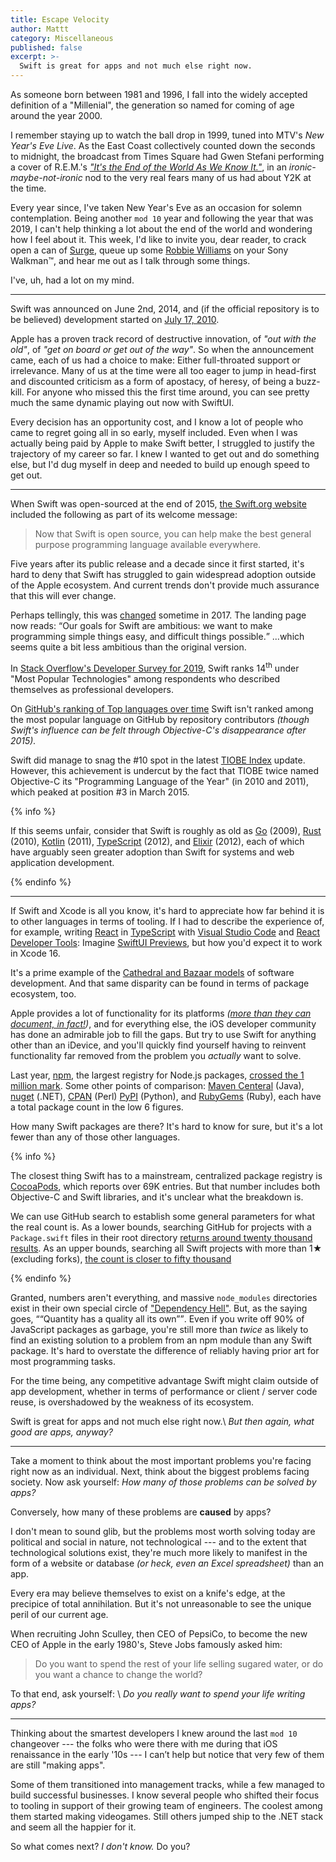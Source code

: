 ```yaml
---
title: Escape Velocity
author: Mattt
category: Miscellaneous
published: false
excerpt: >-
  Swift is great for apps and not much else right now.
---
```


As someone born between 1981 and 1996,
I fall into the widely accepted definition of a "Millenial",
the generation so named for coming of age around the year 2000.

I remember staying up to watch the ball drop in 1999,
tuned into MTV's _New Year's Eve Live_.
As the East Coast collectively counted down the seconds to midnight,
the broadcast from Times Square had 
Gwen Stefani performing a cover of R.E.M.'s 
[_"It's the End of the World As We Know It."_](https://music.apple.com/us/album/its-the-end-of-the-world-as-we-know-it-and-i-feel-fine/1440850529?i=1440850619),
in an _ironic-maybe-not-ironic_ nod to the very real fears
many of us had about <abbr>Y2K</abbr> at the time.

Every year since,
I've taken New Year's Eve as an occasion for solemn contemplation.
Being another <code>mod 10</code> year
and following the year that was 2019,
I can't help thinking a lot about the end of the world
and wondering how I feel about it.
This week, I'd like to invite you, dear reader,
to crack open a can of [Surge][surge],
queue up some 
[Robbie Williams](https://music.apple.com/gb/album/millennium/1440864572?i=1440864990) 
on your Sony Walkman™,
and hear me out as I talk through some things.

<aside class="parenthetical">

I've, uh, had a lot on my mind.

</aside>

* * *

Swift was announced on June 2nd, 2014,
and (if the official repository is to be believed)
development started on 
[July 17, 2010](https://github.com/apple/swift/commit/18844bc65229786b96b89a9fc7739c0fc897905e).

Apple has a proven track record of destructive innovation, 
of _"out with the old"_,
of _"get on board or get out of the way"_.
So when the announcement came,
each of us had a choice to make: 
Either full-throated support or irrelevance.
Many of us at the time were all too eager to jump in head-first
and discounted criticism as a form of apostacy, of heresy, of being a buzz-kill.
For anyone who missed this the first time around,
you can see pretty much the same dynamic playing out now with SwiftUI.

Every decision has an opportunity cost,
and I know a lot of people who came to regret going all in so early, 
myself included.
Even when I was actually being paid by Apple to make Swift better,
I struggled to justify the trajectory of my career so far.
I knew I wanted to get out and do something else,
but I'd dug myself in deep and needed to build up enough speed to get out.

* * *

When Swift was open-sourced at the end of 2015,
[the Swift.org website](https://web.archive.org/web/20151203210715/https://swift.org/)
included the following as part of its welcome message:

> Now that Swift is open source, 
> you can help make the best general purpose programming language available everywhere.
> <cite hidden>Swift.org, archived December 3, 2015 by <a href="https://archive.org">The Internet Archive</a></cite>

Five years after its public release 
and a decade since it first started,
it's hard to deny that Swift has struggled to gain widespread adoption
outside of the Apple ecosystem.
And current trends don't provide much assurance that this will ever change.

<aside class="parenthetical">

Perhaps tellingly,
this was [changed](https://web.archive.org/web/20171201012935/https://swift.org/)
sometime in 2017. 
The landing page now reads:
<q>Our goals for Swift are ambitious: 
we want to make programming simple things easy, and difficult things possible.</q>
...which seems quite a bit less ambitious than the original version.

</aside>

In
[Stack Overflow's Developer Survey for 2019](https://insights.stackoverflow.com/survey/2019#most-popular-technologies),
Swift ranks 14<sup>th</sup> under "Most Popular Technologies" 
among respondents who described themselves as professional developers.

On 
[GitHub's ranking of Top languages over time](https://octoverse.github.com/#top-languages-over-time)
Swift isn't ranked among the most popular language on GitHub 
by repository contributors
_(though Swift's influence can be felt through
Objective-C's disappearance after 2015)._

Swift did manage to snag the #10 spot in the latest
[TIOBE Index](https://www.tiobe.com/tiobe-index/) update.
However, this achievement is undercut by the fact that
TIOBE twice named Objective-C its "Programming Language of the Year" 
(in 2010 and 2011),
which peaked at position #3 in March 2015.

{% info %}

If this seems unfair,
consider that Swift is roughly as old as 
[Go][go] (2009), 
[Rust][rust] (2010), 
[Kotlin][kotlin] (2011),
[TypeScript][typescript] (2012), and
[Elixir][elixir] (2012),
each of which have arguably seen greater adoption than Swift
for systems and web application development.

{% endinfo %}

* * *

If Swift and Xcode is all you know, 
it's hard to appreciate how far behind it is to other languages
in terms of tooling.
If I had to describe the experience of, 
for example,
writing [React](https://reactjs.org) 
in [TypeScript](https://www.typescriptlang.org)
with [Visual Studio Code](/vscode/)
and [React Developer Tools](https://chrome.google.com/webstore/detail/react-developer-tools/fmkadmapgofadopljbjfkapdkoienihi?hl=en):
Imagine [SwiftUI Previews](/swiftui-previews/),
but how you'd expect it to work in Xcode 16.

It's a prime example of 
the [Cathedral and Bazaar models](https://en.wikipedia.org/wiki/The_Cathedral_and_the_Bazaar)
of software development.
And that same disparity can be found in terms of package ecosystem, too.

Apple provides a lot of functionality for its platforms
_([more than they can document, in fact!](https://nooverviewavailable.com/))_,
and for everything else,
the iOS developer community has done an admirable job to fill the gaps.
But try to use Swift for anything other than an iDevice,
and you'll quickly find yourself having to reinvent functionality
far removed from the problem you _actually_ want to solve.

Last year, 
[npm](https://npmjs.com), the largest registry for Node.js packages,
[crossed the 1 million mark](https://snyk.io/blog/npm-passes-the-1-millionth-package-milestone-what-can-we-learn/).
Some other points of comparison:
[Maven Centeral](https://search.maven.org) (Java),
[nuget](https://www.nuget.org/packages) (.NET),
[CPAN](https://www.cpan.org) (Perl)
[PyPI](https://pypistats.org) (Python), and
[RubyGems](https://rubygems.org/stats) (Ruby),
each have a total package count in the low 6 figures.

How many Swift packages are there?
It's hard to know for sure, 
but it's a lot fewer than any of those other languages.

{% info %}

The closest thing Swift has to a mainstream, centralized package registry is
[CocoaPods](/cocoapods/),
which reports over 69K entries.
But that number includes both Objective-C and Swift libraries,
and it's unclear what the breakdown is.

We can use GitHub search to establish some general parameters 
for what the real count is.
As a lower bounds,
searching GitHub for projects with a `Package.swift` files in their root directory
[returns around twenty thousand results](https://github.com/search?utf8=✓&q=path%3A%2F+filename%3APackage.swift&type=Code&ref=advsearch&l=&l=).
As an upper bounds,
searching all Swift projects with more than 1★ (excluding forks),
[the count is closer to fifty thousand](https://github.com/search?l=&p=99&q=stars%3A%3E3+language%3ASwift&ref=advsearch&type=Repositories&utf8=✓)

{% endinfo %}

Granted,
numbers aren't everything,
and massive `node_modules` directories
exist in their own special circle of 
["Dependency Hell"](https://en.wikipedia.org/wiki/Dependency_hell).
But, 
as the saying goes, 
<q>“Quantity has a quality all its own”</q>.
Even if you write off 90% of JavaScript packages as garbage,
you're still more than _twice_ as likely
to find an existing solution to a problem 
from an npm module than any Swift package.
It's hard to overstate the difference of 
reliably having prior art for most programming tasks.

For the time being,
any competitive advantage Swift might claim outside of app development,
whether in terms of performance or client / server code reuse,
is overshadowed by the weakness of its ecosystem.

Swift is great for apps and not much else right now.\\
_But then again, 
what good are apps, anyway?_

* * *

Take a moment to think about the most important problems you're facing right now
as an individual.
Next, think about the biggest problems facing society. 
Now ask yourself: 
_How many of those problems can be solved by apps?_

<aside class="parenthetical">

Conversely,
how many of these problems are **caused** by apps?

</aside>

I don't mean to sound glib,
but the problems most worth solving today
are political and social in nature, not technological ---
and to the extent that technological solutions exist,
they're much more likely to manifest in the form of a website or database 
_(or heck, even an Excel spreadsheet)_
than an app.

Every era may believe themselves to exist on a knife's edge,
at the precipice of total annihilation.
But it's not unreasonable to see the unique peril of our current age.

<!-- Maybe we've been right all along,
and this whole time has been an incredible lucky streak for civilization. -->

When recruiting John Sculley, then CEO of PepsiCo,
to become the new CEO of Apple in the early 1980's,
Steve Jobs famously asked him:

> Do you want to spend the rest of your life selling sugared water, 
> or do you want a chance to change the world?
> <cite hidden>Steve Jobs</cite>

To that end, ask yourself: \\
_Do you really want to spend your life writing apps?_

* * *

Thinking about the smartest developers I knew around the last `mod 10` changeover ---
the folks who were there with me during that iOS renaissance in the early '10s ---
I can’t help but notice that very few of them are still "making apps".

Some of them transitioned into management tracks,
while a few managed to build successful businesses.
I know several people who shifted their focus to tooling
in support of their growing team of engineers.
The coolest among them started making videogames.
Still others jumped ship to the <abbr>.NET</abbr> stack
and seem all the happier for it.

So what comes next?
_I don't know._
Do you?

[surge]: https://en.wikipedia.org/wiki/Surge_(drink)
[go]: https://en.wikipedia.org/wiki/Go_(programming_language)
[rust]: https://en.wikipedia.org/wiki/Rust_(programming_language)
[kotlin]: https://en.wikipedia.org/wiki/Kotlin_(programming_language)
[typescript]: https://en.wikipedia.org/wiki/TypeScript
[elixir]: https://en.wikipedia.org/wiki/Elixir_(programming_language)
